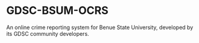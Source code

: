 # GDSC-BSUM-OCRS
An online crime reporting system for Benue State University, developed by its GDSC community developers.
